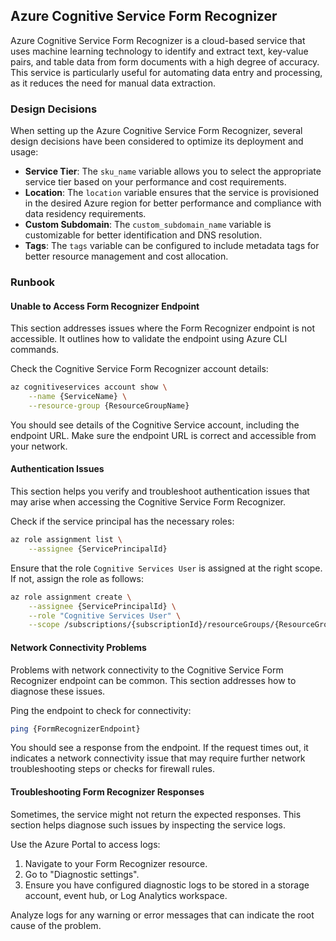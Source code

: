 ## Azure Cognitive Service Form Recognizer

Azure Cognitive Service Form Recognizer is a cloud-based service that uses machine learning technology to identify and extract text, key-value pairs, and table data from form documents with a high degree of accuracy. This service is particularly useful for automating data entry and processing, as it reduces the need for manual data extraction.

### Design Decisions

When setting up the Azure Cognitive Service Form Recognizer, several design decisions have been considered to optimize its deployment and usage:
- **Service Tier**: The `sku_name` variable allows you to select the appropriate service tier based on your performance and cost requirements.
- **Location**: The `location` variable ensures that the service is provisioned in the desired Azure region for better performance and compliance with data residency requirements.
- **Custom Subdomain**: The `custom_subdomain_name` variable is customizable for better identification and DNS resolution.
- **Tags**: The `tags` variable can be configured to include metadata tags for better resource management and cost allocation.

### Runbook

#### Unable to Access Form Recognizer Endpoint

This section addresses issues where the Form Recognizer endpoint is not accessible. It outlines how to validate the endpoint using Azure CLI commands.

Check the Cognitive Service Form Recognizer account details:

```sh
az cognitiveservices account show \
    --name {ServiceName} \
    --resource-group {ResourceGroupName}
```

You should see details of the Cognitive Service account, including the endpoint URL. Make sure the endpoint URL is correct and accessible from your network.

#### Authentication Issues

This section helps you verify and troubleshoot authentication issues that may arise when accessing the Cognitive Service Form Recognizer.

Check if the service principal has the necessary roles:

```sh
az role assignment list \
    --assignee {ServicePrincipalId}
```

Ensure that the role `Cognitive Services User` is assigned at the right scope. If not, assign the role as follows:

```sh
az role assignment create \
    --assignee {ServicePrincipalId} \
    --role "Cognitive Services User" \
    --scope /subscriptions/{subscriptionId}/resourceGroups/{ResourceGroupName}/providers/Microsoft.CognitiveServices/accounts/{AccountName}
```

#### Network Connectivity Problems

Problems with network connectivity to the Cognitive Service Form Recognizer endpoint can be common. This section addresses how to diagnose these issues.

Ping the endpoint to check for connectivity:

```sh
ping {FormRecognizerEndpoint}
```

You should see a response from the endpoint. If the request times out, it indicates a network connectivity issue that may require further network troubleshooting steps or checks for firewall rules.

#### Troubleshooting Form Recognizer Responses

Sometimes, the service might not return the expected responses. This section helps diagnose such issues by inspecting the service logs.

Use the Azure Portal to access logs:

1. Navigate to your Form Recognizer resource.
2. Go to "Diagnostic settings".
3. Ensure you have configured diagnostic logs to be stored in a storage account, event hub, or Log Analytics workspace.

Analyze logs for any warning or error messages that can indicate the root cause of the problem.

